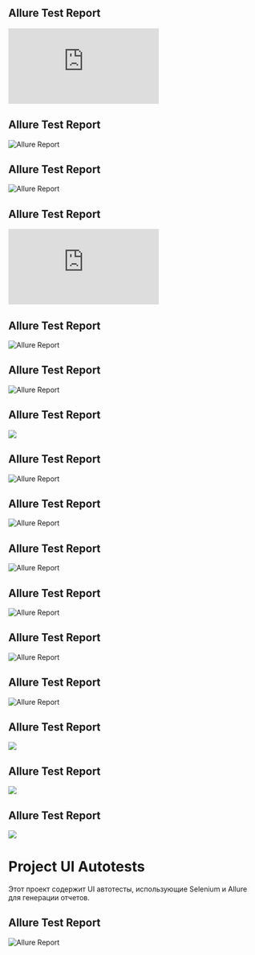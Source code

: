## Allure Test Report
![](https://verapoart.github.io/ui_autotests/docs/index.html)
## Allure Test Report
![Allure Report](https://verapoart.github.io/ui_autotests/)
## Allure Test Report
![Allure Report](https://verapoart.github.io/ui_autotests/)
## Allure Test Report
![](https://verapoart.github.io/ui_autotests/docs/index.html)
## Allure Test Report
![Allure Report](https://verapoart.github.io/ui_autotests/)
## Allure Test Report
![Allure Report](https://verapoart.github.io/ui_autotests/)
## Allure Test Report
![](https://verapoart.github.io/ui_autotests/)
## Allure Test Report
![Allure Report](https://verapoart.github.io/ui_autotests/)
## Allure Test Report
![Allure Report](https://verapoart.github.io/ui_autotests/)
## Allure Test Report
![Allure Report](https://verapoart.github.io/ui_autotests/)
## Allure Test Report
![Allure Report](https://verapoart.github.io/ui_autotests/)
## Allure Test Report
![Allure Report](https://verapoart.github.io/ui_autotests/)
## Allure Test Report
![Allure Report](https://verapoart.github.io/ui_autotests/)
## Allure Test Report
![](https://verapoart.github.io/ui_autotests/)
## Allure Test Report
![](https://verapoart.github.io/ui_autotests/)
## Allure Test Report
![](https://verapoart.github.io/ui_autotests/)
# Project UI Autotests

Этот проект содержит UI автотесты, использующие Selenium и Allure для генерации отчетов.

## Allure Test Report

![Allure Report](https://verapoart.github.io/ui_autotests/)
